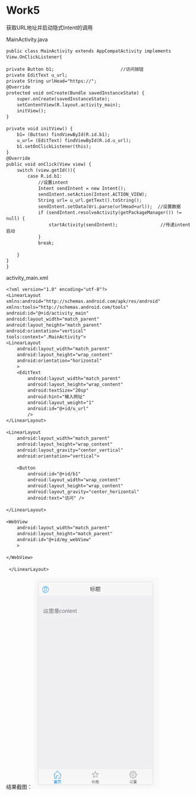 # Work5
获取URL地址并启动隐式Intent的调用

MainActivity.java
   
    public class MainActivity extends AppCompatActivity implements View.OnClickListener{

    private Button b1;                         //访问按钮
    private EditText u_url;
    private String urlHead="https://";
    @Override
    protected void onCreate(Bundle savedInstanceState) {
        super.onCreate(savedInstanceState);
        setContentView(R.layout.activity_main);
        initView();
    }

    private void initView() {
        b1= (Button) findViewById(R.id.b1);
        u_url= (EditText) findViewById(R.id.u_url);
        b1.setOnClickListener(this);
    }
    @Override
    public void onClick(View view) {
        switch (view.getId()){
            case R.id.b1:
                //设置intent
                Intent sendIntent = new Intent();
                sendIntent.setAction(Intent.ACTION_VIEW);
                String url= u_url.getText().toString();
                sendIntent.setData(Uri.parse(urlHead+url));  //设置数据
                if (sendIntent.resolveActivity(getPackageManager()) != null) {
                    startActivity(sendIntent);                //传递intent启动
                }
                break;

        }
    }
    }
    
 activity_main.xml
     
    <?xml version="1.0" encoding="utf-8"?>
    <LinearLayout xmlns:android="http://schemas.android.com/apk/res/android"
    xmlns:tools="http://schemas.android.com/tools"
    android:id="@+id/activity_main"
    android:layout_width="match_parent"
    android:layout_height="match_parent"
    android:orientation="vertical"
    tools:context=".MainActivity">
    <LinearLayout
        android:layout_width="match_parent"
        android:layout_height="wrap_content"
        android:orientation="horizontal"
        >
        <EditText
            android:layout_width="match_parent"
            android:layout_height="wrap_content"
            android:textSize="20sp"
            android:hint="输入网址"
            android:layout_weight="1"
            android:id="@+id/u_url"
            />
    </LinearLayout>

    <LinearLayout
        android:layout_width="match_parent"
        android:layout_height="wrap_content"
        android:layout_gravity="center_vertical"
        android:orientation="vertical">

        <Button
            android:id="@+id/b1"
            android:layout_width="wrap_content"
            android:layout_height="wrap_content"
            android:layout_gravity="center_horizontal"
            android:text="访问" />

    </LinearLayout>

    <WebView
        android:layout_width="match_parent"
        android:layout_height="match_parent"
        android:id="@+id/my_webView"
        >

    </WebView>

     </LinearLayout>
结果截图：
![Image text](https://raw.githubusercontent.com/hongmaju/light7Local/master/img/productShow/20170518152848.png)
